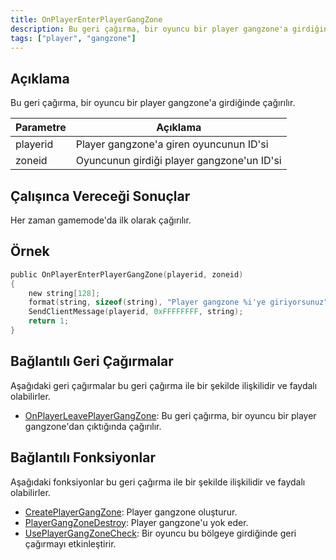 ```yaml
---
title: OnPlayerEnterPlayerGangZone
description: Bu geri çağırma, bir oyuncu bir player gangzone'a girdiğinde çağırılır.
tags: ["player", "gangzone"]
---
```


<VersionWarn name='callback' version='omp v1.1.0.2612' />

## Açıklama

Bu geri çağırma, bir oyuncu bir player gangzone'a girdiğinde çağırılır.

| Parametre     | Açıklama                                            |
| -------- | --------------------------------------------------- |
| playerid | Player gangzone'a giren oyuncunun ID'si             |
| zoneid   | Oyuncunun girdiği player gangzone'un ID'si          |

## Çalışınca Vereceği Sonuçlar

Her zaman gamemode'da ilk olarak çağırılır.

## Örnek

```c
public OnPlayerEnterPlayerGangZone(playerid, zoneid)
{
    new string[128];
    format(string, sizeof(string), "Player gangzone %i'ye giriyorsunuz", zoneid);
    SendClientMessage(playerid, 0xFFFFFFFF, string);
    return 1;
}
```

## Bağlantılı Geri Çağırmalar

Aşağıdaki geri çağırmalar bu geri çağırma ile bir şekilde ilişkilidir ve faydalı olabilirler.

- [OnPlayerLeavePlayerGangZone](OnPlayerLeavePlayerGangZone): Bu geri çağırma, bir oyuncu bir player gangzone'dan çıktığında çağırılır.

## Bağlantılı Fonksiyonlar

Aşağıdaki fonksiyonlar bu geri çağırma ile bir şekilde ilişkilidir ve faydalı olabilirler.

- [CreatePlayerGangZone](../functions/CreatePlayerGangZone): Player gangzone oluşturur.
- [PlayerGangZoneDestroy](../functions/PlayerGangZoneDestroy): Player gangzone'u yok eder.
- [UsePlayerGangZoneCheck](../functions/UsePlayerGangZoneCheck): Bir oyuncu bu bölgeye girdiğinde geri çağırmayı etkinleştirir.